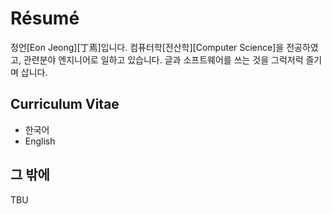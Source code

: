 # Résumé

정언\[Eon Jeong\]\[丁焉\]입니다. 컴퓨터학\[전산학\]\[Computer Science\]을 전공하였고, 관련분야 엔지니어로 일하고 있습니다. 글과 소프트웨어를 쓰는 것을 그럭저럭 즐기며 삽니다.

## Curriculum Vitae

* 한국어
* English

## 그 밖에

TBU
